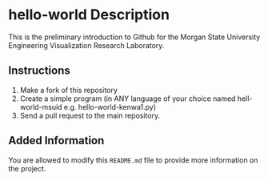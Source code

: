 # hello-world Description
This is the preliminary introduction to Github for the Morgan State University Engineering Visualization Research Laboratory.

## Instructions
1. Make a fork of this repository
2. Create a simple program (in ANY language of your choice named hell-world-msuid e.g. hello-world-kenwa1.py)
3. Send a pull request to the main repository.

## Added Information
You are allowed to modify this `README.md` file to provide more information on the project.
